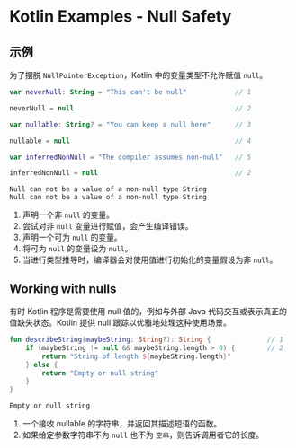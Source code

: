# Kotlin Examples - Null Safety

## 示例

为了摆脱 `NullPointerException`，Kotlin 中的变量类型不允许赋值 `null`。

```kt
var neverNull: String = "This can't be null"            // 1

neverNull = null                                        // 2

var nullable: String? = "You can keep a null here"      // 3

nullable = null                                         // 4

var inferredNonNull = "The compiler assumes non-null"   // 5

inferredNonNull = null                                  // 2
```

```
Null can not be a value of a non-null type String
Null can not be a value of a non-null type String
```

1. 声明一个非 `null` 的变量。
2. 尝试对非 `null` 变量进行赋值，会产生编译错误。
3. 声明一个可为 `null` 的变量。
4. 将可为 `null` 的变量设为 `null`。
5. 当进行类型推导时，编译器会对使用值进行初始化的变量假设为非 `null`。


## Working with nulls

有时 Kotlin 程序是需要使用 null 值的，例如与外部 Java 代码交互或表示真正的值缺失状态。Kotlin 提供 null 跟踪以优雅地处理这种使用场景。

```kt
fun describeString(maybeString: String?): String {              // 1
    if (maybeString != null && maybeString.length > 0) {        // 2
        return "String of length ${maybeString.length}"
    } else {
        return "Empty or null string"
    }
}
```

```
Empty or null string
```

1. 一个接收 nullable 的字符串，并返回其描述短语的函数。
2. 如果给定参数字符串不为 `null` 也不为 `空串`，则告诉调用者它的长度。
